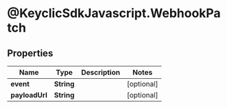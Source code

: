 # @KeyclicSdkJavascript.WebhookPatch

## Properties
Name | Type | Description | Notes
------------ | ------------- | ------------- | -------------
**event** | **String** |  | [optional] 
**payloadUrl** | **String** |  | [optional] 


